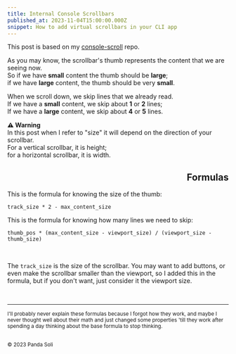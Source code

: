 ```yaml
---
title: Internal Console Scrollbars
published_at: 2023-11-04T15:00:00.000Z
snippet: How to add virtual scrollbars in your CLI app
---
```


This post is based on my [console-scroll](https://github.com/pandasoli/console-scroll) repo.

As you may know, the scrollbar's thumb represents the content that we are seeing now.  
So if we have **small** content the thumb should be **large**;  
if we have **large** content, the thumb should be very **small**.

When we scroll down, we skip lines that we already read.  
If we have a **small** content, we skip about **1** or **2** lines;  
If we have a **large** content, we skip about **4** or **5** lines.

**:warning: Warning**  
In this post when I refer to "size" it will depend on the direction of your scrollbar.  
For a vertical scrollbar, it is height;  
for a horizontal scrollbar, it is width.

<div align='right'>

## Formulas
</div>

This is the formula for knowing the size of the thumb:
```
track_size * 2 - max_content_size
```

This is the formula for knowing how many lines we need to skip:
```
thumb_pos * (max_content_size - viewport_size) / (viewport_size - thumb_size)
```

<br/>

The `track_size` is the size of the scrollbar.
You may want to add buttons, or even make the scrollbar smaller than the viewport, so I added this in the formula, but if you don't want, just consider it the viewport size.

<br/>
<hr/>

<small>
I'll probably never explain these formulas because I forgot how they work, and maybe I never thought well about their math and just changed some properties 'till they work after spending a day thinking about the base formula to stop thinking.
<br/>
<br/>

© 2023 Panda Soli
</small>
